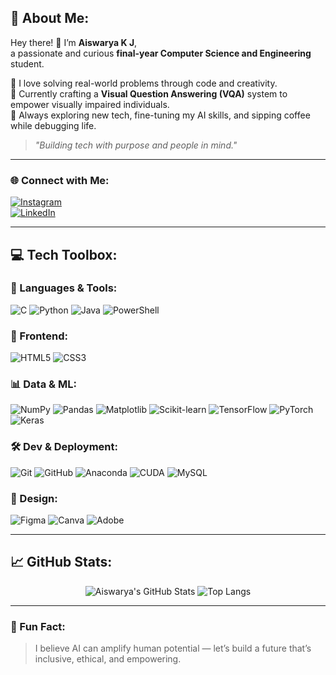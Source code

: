 ## 🌟 About Me:

Hey there! 👋 I’m **Aiswarya K J**,  
a passionate and curious **final-year Computer Science and Engineering** student.

🎯 I love solving real-world problems through code and creativity.  
🤖 Currently crafting a **Visual Question Answering (VQA)** system to empower visually impaired individuals.  
🚀 Always exploring new tech, fine-tuning my AI skills, and sipping coffee while debugging life.

> *"Building tech with purpose and people in mind."*

---

### 🌐 Connect with Me:

[![Instagram](https://img.shields.io/badge/Instagram-E4405F?style=for-the-badge&logo=instagram&logoColor=white)](https://instagram.com/)  
[![LinkedIn](https://img.shields.io/badge/LinkedIn-0A66C2?style=for-the-badge&logo=linkedin&logoColor=white)](https://linkedin.com/)

---

## 💻 Tech Toolbox:

### 🧠 Languages & Tools:
![C](https://img.shields.io/badge/C-00599C?style=for-the-badge&logo=c&logoColor=white)
![Python](https://img.shields.io/badge/Python-3776AB?style=for-the-badge&logo=python&logoColor=white)
![Java](https://img.shields.io/badge/Java-ED8B00?style=for-the-badge&logo=java&logoColor=white)
![PowerShell](https://img.shields.io/badge/Powershell-5391FE?style=for-the-badge&logo=powershell&logoColor=white)

### 🎨 Frontend:
![HTML5](https://img.shields.io/badge/HTML5-E34F26?style=for-the-badge&logo=html5&logoColor=white)
![CSS3](https://img.shields.io/badge/CSS3-1572B6?style=for-the-badge&logo=css3&logoColor=white)

### 📊 Data & ML:
![NumPy](https://img.shields.io/badge/Numpy-013243?style=for-the-badge&logo=numpy&logoColor=white)
![Pandas](https://img.shields.io/badge/Pandas-150458?style=for-the-badge&logo=pandas&logoColor=white)
![Matplotlib](https://img.shields.io/badge/Matplotlib-ff8400?style=for-the-badge&logo=matplotlib&logoColor=white)
![Scikit-learn](https://img.shields.io/badge/Scikit--learn-F7931E?style=for-the-badge&logo=scikit-learn&logoColor=white)
![TensorFlow](https://img.shields.io/badge/Tensorflow-FF6F00?style=for-the-badge&logo=tensorflow&logoColor=white)
![PyTorch](https://img.shields.io/badge/PyTorch-EE4C2C?style=for-the-badge&logo=pytorch&logoColor=white)
![Keras](https://img.shields.io/badge/Keras-D00000?style=for-the-badge&logo=keras&logoColor=white)

### 🛠️ Dev & Deployment:
![Git](https://img.shields.io/badge/Git-F05032?style=for-the-badge&logo=git&logoColor=white)
![GitHub](https://img.shields.io/badge/GitHub-181717?style=for-the-badge&logo=github&logoColor=white)
![Anaconda](https://img.shields.io/badge/Anaconda-44A833?style=for-the-badge&logo=anaconda&logoColor=white)
![CUDA](https://img.shields.io/badge/CUDA-76B900?style=for-the-badge&logo=nvidia&logoColor=white)
![MySQL](https://img.shields.io/badge/MySQL-4479A1?style=for-the-badge&logo=mysql&logoColor=white)

### 🎨 Design:
![Figma](https://img.shields.io/badge/Figma-F24E1E?style=for-the-badge&logo=figma&logoColor=white)
![Canva](https://img.shields.io/badge/Canva-00C4CC?style=for-the-badge&logo=canva&logoColor=white)
![Adobe](https://img.shields.io/badge/Adobe-FF0000?style=for-the-badge&logo=adobe&logoColor=white)

---

## 📈 GitHub Stats:

<div align="center">

![Aiswarya's GitHub Stats](https://github-readme-stats.vercel.app/api?username=NSS21CS007&show_icons=true&theme=tokyonight&border_radius=15)
![Top Langs](https://github-readme-stats.vercel.app/api/top-langs/?username=NSS21CS007&layout=compact&theme=tokyonight)

</div>

---

### 🧠 Fun Fact:
> I believe AI can amplify human potential — let’s build a future that’s inclusive, ethical, and empowering.

